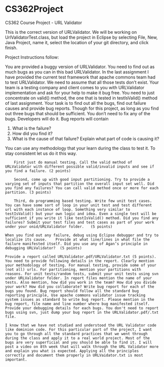 CS362Project
============

CS362 Course Project - URL Validator

This is the correct version of URLValidator. We will be working on UrlValidatorTest.class, but load the project in Eclipse by selecting File, New, Java Project, name it, select the location of your git directory, and click finish.

Project Instructions follow:

You are provided a buggy version of URLValidator. You need to find out as much bugs as you can in this bad URLValidator. In the last assignment I have provided the current test framework that apache commons team had to test URLValidator. We need to assume that all those tests don’t exist. Your team is a testing company and client comes to you with URLValidator implementation and ask for your help to make it bug free. You need to just concentrate on valid() method, the one that is tested in testIsValid() method of last assignment. Your task is to find out all the bugs, find out failure causes and provide bug reports. Though for this project, as long as you find out three bugs that should be sufficient. You don’t need to fix any of the bugs. Developers will do it.  Bug reports will contain 

  1. What is the failure?
  2. How did you find it?
  3. What is the cause of that failure? Explain what part of code is causing it?

You can use any methodology that your learn during the class to test it. To stay consistent let us do it this way.

        First just do manual testing. Call the valid method of URLValidator with different possible valid/invalid inputs and see if you find a failure. (2 points)

        Second, come up with good input partitioning. Try to provide a varying set of inputs that partition the overall input set well. Did you find any failures? You can call valid method once or more for each partition. (3 points)

        Third, do programming based testing. Write few unit test cases. You can have some sort of loop in your unit test and test different url with each instance of loop. Something very similar to testIsValid() but your own logic and idea. Even a single test will be sufficient if you write it like testIsValid() method. Did you find any failures? Submit your test files and test cases as part of your work under your onid/URLValidator folder.   (5 points)

    When you find out any failure, debug using Eclipse debugger and try to localize its cause.    Provide at what line/lines in what file the failure manifested itself. Did you use any of Agan’s principle in debugging URLValidator?  (5 points)

    Provide a report called URLValidator.pdf/URLValidator.txt (5 points). You need to provide following details in the report. Clearly mention your methodology of testing. For manual testing, provide some of your (not all) urls. For partitioning, mention your partitions with reasons. For unit tests/random tests, submit your unit tests using svn under URLValidator folder. In report files mention the name of your tests. Also mention, how did you work in the team? How did you divide your work? How did you collaborate? Write bug report for each of the bugs you found. Bug report should follow all the standard bug reporting principle, Use apache commons validator issue tracking system issues as standard to write bug report. Please mention in the bug report, file name and line number where bug manifested itself. Provide your debugging details for each bugs. You don't need to report bugs using svn, just dump your bug report in the URLValidator.pdf/.txt file. 

    I know that we have not studied and understood the URL Validator code like dominion code. For this particular part of the project, I want you to go through all the standard practices that we went through during the class and apply it to a real world project. Most of the bugs are very superficial and you should be able to find it. I will post a video on 8th week that will walk through the URL Validator more and explain you what is expected. Applying all the principles correctly and document them properly in URLVaidator.txt is most important.
